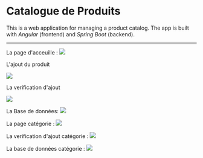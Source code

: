 # Catalogue de Produits

This is a web application for managing a product catalog. The app is built with *Angular* (frontend) and *Spring Boot* (backend).

---
<div>
   La page d'acceuille : 
   
   <img src="https://github.com/user-attachments/assets/639796b6-ee33-477a-b06e-440c2328b529" >
   
   L'ajout du produit
   
   <img src="https://github.com/user-attachments/assets/4d5ceed5-8d72-4004-96b7-98618cf9e1f5" >

   La verification d'ajout
   
   <img src="https://github.com/user-attachments/assets/4cf4c3e3-b116-4163-a57f-898e1e2633f4" >
   
   La Base de données:
   <img src="https://github.com/user-attachments/assets/c7c7c863-9476-4820-92b7-e3fb2a49b320" >

  La page catégorie : 
   <img src="https://github.com/user-attachments/assets/5d927e53-3f9a-401e-af14-81bd09732be3" >

   La verification d'ajout catégorie : 
   <img src="https://github.com/user-attachments/assets/a94b447f-b111-495b-8373-484a74e02ead" >

   La base de données catégorie : 
   <img src="https://github.com/user-attachments/assets/a50802c7-6b25-4ffb-849d-f30b62ce42ff" >

  

   
</div>

